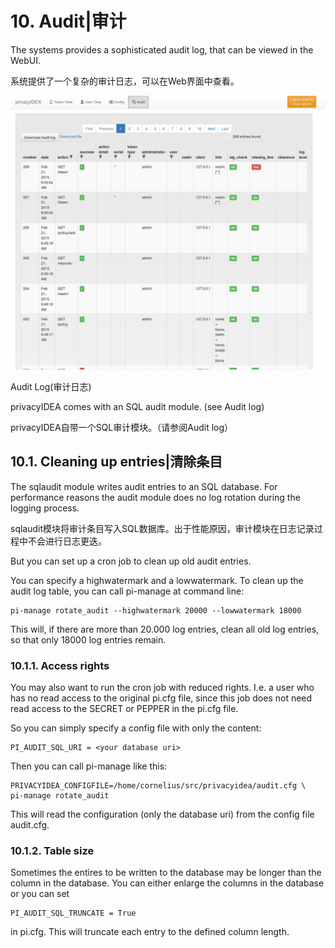# 10. Audit|审计

The systems provides a sophisticated audit log, that can be viewed in the WebUI.

系统提供了一个复杂的审计日志，可以在Web界面中查看。

![auditlog](../Contents/auditlog.png)

Audit Log(审计日志)

privacyIDEA comes with an SQL audit module. (see Audit log)

privacyIDEA自带一个SQL审计模块。（请参阅Audit log）

## 10.1. Cleaning up entries|清除条目

The sqlaudit module writes audit entries to an SQL database. For performance reasons the audit module does no log rotation during the logging process.

sqlaudit模块将审计条目写入SQL数据库。出于性能原因，审计模块在日志记录过程中不会进行日志更迭。

But you can set up a cron job to clean up old audit entries.

You can specify a highwatermark and a lowwatermark. To clean up the audit log table, you can call pi-manage at command line:

```
pi-manage rotate_audit --highwatermark 20000 --lowwatermark 18000
```

This will, if there are more than 20.000 log entries, clean all old log entries, so that only 18000 log entries remain.

### 10.1.1. Access rights

You may also want to run the cron job with reduced rights. I.e. a user who has no read access to the original pi.cfg file, since this job does not need read access to the SECRET or PEPPER in the pi.cfg file.

So you can simply specify a config file with only the content:

```
PI_AUDIT_SQL_URI = <your database uri>
```

Then you can call pi-manage like this:

```
PRIVACYIDEA_CONFIGFILE=/home/cornelius/src/privacyidea/audit.cfg \
pi-manage rotate_audit
```

This will read the configuration (only the database uri) from the config file audit.cfg.

### 10.1.2. Table size

Sometimes the entires to be written to the database may be longer than the column in the database. You can either enlarge the columns in the database or you can set

```
PI_AUDIT_SQL_TRUNCATE = True
```

in pi.cfg. This will truncate each entry to the defined column length.